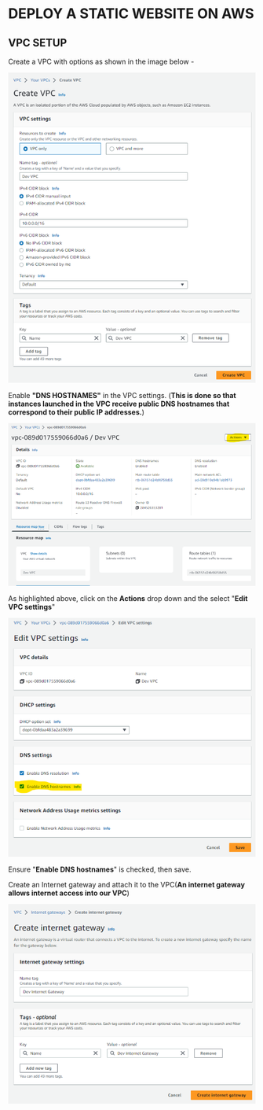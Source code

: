 # DEPLOY A STATIC WEBSITE ON AWS

## VPC SETUP

Create a VPC with options as shown in the image below -

![Alt text](/images/image.png)

Enable **"DNS HOSTNAMES"** in the VPC settings. (**This is done so that instances launched in the VPC receive public DNS hostnames that correspond to their public IP addresses.**)

![Alt text](/images/image-1.png)

As highlighted above, click on the **Actions** drop down and the select "**Edit VPC settings**"

![Alt text](/images/image-2.png)

Ensure "**Enable DNS hostnames**" is checked, then save.

Create an Internet gateway and attach it to the VPC(**An internet gateway allows internet access into our VPC**)

![Alt text](image-3.png)

